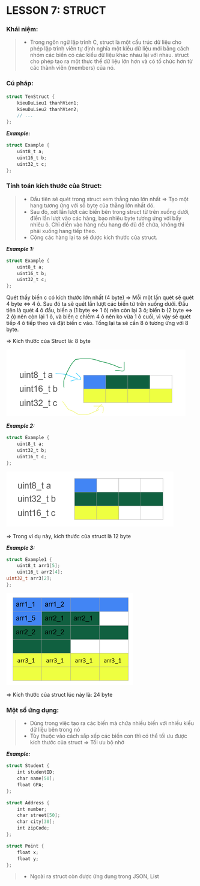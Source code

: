 # LESSON 7: STRUCT

### Khái niệm:

> - Trong ngôn ngữ lập trình C, struct là một cấu trúc dữ liệu cho phép lập trình viên tự định nghĩa một kiểu dữ liệu mới bằng cách nhóm các biến có các kiểu dữ liệu khác nhau lại với nhau. struct cho phép tạo ra một thực thể dữ liệu lớn hơn và có tổ chức hơn từ các thành viên (members) của nó.

### Cú pháp:

```C
struct TenStruct {
    kieuDuLieu1 thanhVien1;
    kieuDuLieu2 thanhVien2;
    // ...
};

```

**_Example:_**

```C
struct Example {
    uint8_t a;    
    uint16_t b;
    uint32_t c;    
};

```

### Tính toán kích thước của Struct:

> - Đầu tiên sẽ quét trong struct xem thằng nào lớn nhất => Tạo một hang tương ứng với số byte của thằng lớn nhất đó.
> - Sau đó, xét lần lượt các biến bên trong struct từ trên xuống dưới, điền lần lượt vào các hàng, bao nhiêu byte tương ứng với bấy nhiêu ô. Chỉ điền vào hàng nếu hang đó đủ để chứa, không thì phải xuống hang tiếp theo.
> - Cộng các hàng lại ta sẽ được kích thước của struct.

**_Example 1:_**

```C
struct Example {
    uint8_t a;    
    uint16_t b;
    uint32_t c;    
};

```

Quét thầy biến c có kích thước lớn nhất (4 byte) => Mỗi một lần quét sẽ quét 4 byte <=> 4 ô. Sau đó ta sẽ quét lần lượt các biến từ trên xuống dưới. Đầu tiên là quét 4 ô đầu, biến a (1 byte <=> 1 ô) nên còn lại 3 ô; biến b (2 byte <=> 2 ô) nên còn lại 1 ô, và biến c chiếm 4 ô nên ko vừa 1 ô cuối, vì vậy sẽ quét tiếp 4 ô tiếp theo và đặt biến c vào. Tổng lại ta sẽ cần 8 ô tương ứng với 8 byte.

=> Kích thước của Struct là: 8 byte

<img alt="hinh anh mo ta" src="./img/struct1.png">

**_Example 2:_**

```C
struct Example {
    uint8_t a;    
    uint32_t b;
    uint16_t c;  
};

```

<img alt="hinh anh mo ta" src="./img/struct2.png">

=> Trong ví dụ này, kích thước của struct là 12 byte

**_Example 3:_**

```C
struct Example1 {
    uint8_t arr1[5];    
    uint16_t arr2[4];    
uint32_t arr3[2];
};

```

<img alt="hinh anh mo ta" src="./img/struct3.png">

=> Kích thước của struct lúc này là: 24 byte

### Một số ứng dụng:

> - Dùng trong việc tạo ra các biến mà chứa nhiều biến với nhiều kiểu dữ liệu bên trong nó
> - Tùy thuộc vào cách sắp xếp các biến con thì có thể tối ưu được kích thước của struct => Tối ưu bộ nhớ

**_Example:_**

```C
struct Student {
    int studentID;
    char name[50];
    float GPA;
};
```

```C
struct Address {
    int number;
    char street[50];
    char city[30];
    int zipCode;
};

```

```C
struct Point {
    float x;
    float y;
};

```

> - Ngoài ra struct còn được ứng dụng trong JSON, List
